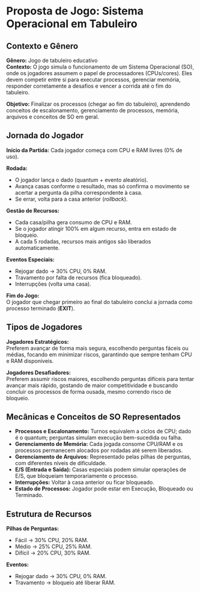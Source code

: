 # Proposta de Jogo: Sistema Operacional em Tabuleiro

## Contexto e Gênero
**Gênero:** Jogo de tabuleiro educativo  
**Contexto:** O jogo simula o funcionamento de um Sistema Operacional (SO), onde os jogadores assumem o papel de processadores (CPUs/cores). Eles devem competir entre si para executar processos, gerenciar memória, responder corretamente a desafios e vencer a corrida até o fim do tabuleiro.  

**Objetivo:** Finalizar os processos (chegar ao fim do tabuleiro), aprendendo conceitos de escalonamento, gerenciamento de processos, memória, arquivos e conceitos de SO em geral.  

## Jornada do Jogador
**Início da Partida:** Cada jogador começa com CPU e RAM livres (0% de uso).  

**Rodada:**
- O jogador lança o dado (quantum + evento aleatório).  
- Avança casas conforme o resultado, mas só confirma o movimento se acertar a pergunta da pilha correspondente à casa.  
- Se errar, volta para a casa anterior (*rollback*).  

**Gestão de Recursos:**
- Cada casa/pilha gera consumo de CPU e RAM.  
- Se o jogador atingir 100% em algum recurso, entra em estado de bloqueio.   
- A cada 5 rodadas, recursos mais antigos são liberados automaticamente.  

**Eventos Especiais:**
- Rejogar dado → 30% CPU, 0% RAM.  
- Travamento por falta de recursos (fica bloqueado).  
- Interrupções (volta uma casa).  

**Fim do Jogo:**  
O jogador que chegar primeiro ao final do tabuleiro conclui a jornada como processo terminado (**EXIT**).  

## Tipos de Jogadores
**Jogadores Estratégicos:**  
Preferem avançar de forma mais segura, escolhendo perguntas fáceis ou médias, focando em minimizar riscos, garantindo que sempre tenham CPU e RAM disponíveis.  

**Jogadores Desafiadores:**  
Preferem assumir riscos maiores, escolhendo perguntas difíceis para tentar avançar mais rápido, gostando de maior competitividade e buscando concluir os processos de forma ousada, mesmo correndo risco de bloqueio.  

## Mecânicas e Conceitos de SO Representados
- **Processos e Escalonamento:** Turnos equivalem a ciclos de CPU; dado é o quantum; perguntas simulam execução bem-sucedida ou falha.  
- **Gerenciamento de Memória:** Cada jogada consome CPU/RAM e os processos permanecem alocados por rodadas até serem liberados.  
- **Gerenciamento de Arquivos:** Representado pelas pilhas de perguntas, com diferentes níveis de dificuldade.  
- **E/S (Entrada e Saída):** Casas especiais podem simular operações de E/S, que bloqueiam temporariamente o processo.  
- **Interrupções:** Voltar à casa anterior ou ficar bloqueado.  
- **Estado de Processos:** Jogador pode estar em Execução, Bloqueado ou Terminado.  

## Estrutura de Recursos
**Pilhas de Perguntas:**
- Fácil → 30% CPU, 20% RAM.  
- Médio → 25% CPU, 25% RAM.  
- Difícil → 20% CPU, 30% RAM.  

**Eventos:**
- Rejogar dado → 30% CPU, 0% RAM.  
- Travamento → bloqueio até liberar RAM.  
